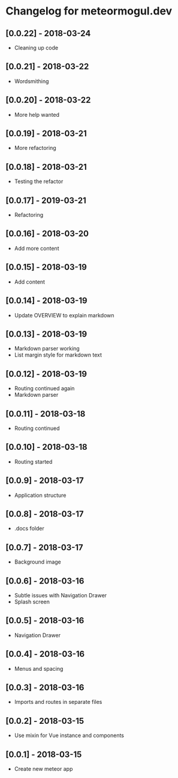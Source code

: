 # Changelog for meteormogul.dev

## [0.0.22] - 2018-03-24

- Cleaning up code

## [0.0.21] - 2018-03-22

- Wordsmithing

## [0.0.20] - 2018-03-22

- More help wanted

## [0.0.19] - 2018-03-21

- More refactoring

## [0.0.18] - 2018-03-21

- Testing the refactor

## [0.0.17] - 2019-03-21

- Refactoring

## [0.0.16] - 2018-03-20

- Add more content

## [0.0.15] - 2018-03-19

- Add content

## [0.0.14] - 2018-03-19

- Update OVERVIEW to explain markdown

## [0.0.13] - 2018-03-19

- Markdown parser working
- List margin style for markdown text

## [0.0.12] - 2018-03-19

- Routing continued again
- Markdown parser

## [0.0.11] - 2018-03-18

- Routing continued

## [0.0.10] - 2018-03-18

- Routing started

## [0.0.9] - 2018-03-17

- Application structure

## [0.0.8] - 2018-03-17

- .docs folder

## [0.0.7] - 2018-03-17

- Background image

## [0.0.6] - 2018-03-16

- Subtle issues with Navigation Drawer
- Splash screen

## [0.0.5] - 2018-03-16

- Navigation Drawer

## [0.0.4] - 2018-03-16

- Menus and spacing

## [0.0.3] - 2018-03-16

- Imports and routes in separate files

## [0.0.2] - 2018-03-15

- Use mixin for Vue instance and components

## [0.0.1] - 2018-03-15

- Create new meteor app
